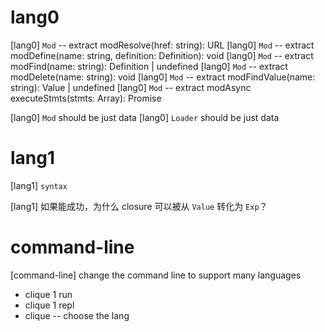 # lang0

[lang0] `Mod` -- extract  modResolve(href: string): URL
[lang0] `Mod` -- extract  modDefine(name: string, definition: Definition): void
[lang0] `Mod` -- extract  modFind(name: string): Definition | undefined
[lang0] `Mod` -- extract  modDelete(name: string): void
[lang0] `Mod` -- extract  modFindValue(name: string): Value | undefined
[lang0] `Mod` -- extract  modAsync executeStmts(stmts: Array<Stmt>): Promise<void>

[lang0] `Mod` should be just data
[lang0] `Loader` should be just data

# lang1

[lang1] `syntax`

[lang1] 如果能成功，为什么 closure 可以被从 `Value` 转化为 `Exp`？

# command-line

[command-line] change the command line to support many languages

- clique 1 run
- clique 1 repl
- clique -- choose the lang
